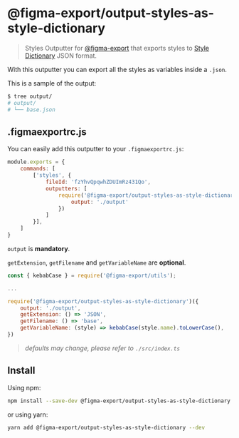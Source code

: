 # @figma-export/output-styles-as-style-dictionary

> Styles Outputter for [@figma-export](https://github.com/marcomontalbano/figma-export) that exports styles to [Style Dictionary](https://amzn.github.io/style-dictionary/#/) JSON format.

With this outputter you can export all the styles as variables inside a `.json`.

This is a sample of the output:

```sh
$ tree output/
# output/
# └── base.json
```


## .figmaexportrc.js

You can easily add this outputter to your `.figmaexportrc.js`:

```js
module.exports = {
    commands: [
        ['styles', {
            fileId: 'fzYhvQpqwhZDUImRz431Qo',
            outputters: [
                require('@figma-export/output-styles-as-style-dictionary')({
                    output: './output'
                })
            ]
        }],
    ]
}
```

`output` is **mandatory**.

`getExtension`, `getFilename` and `getVariableName` are **optional**.

```js
const { kebabCase } = require('@figma-export/utils');

...

require('@figma-export/output-styles-as-style-dictionary')({
    output: './output',
    getExtension: () => 'JSON',
    getFilename: () => 'base',
    getVariableName: (style) => kebabCase(style.name).toLowerCase(),
})
```

> *defaults may change, please refer to `./src/index.ts`*

## Install

Using npm:

```sh
npm install --save-dev @figma-export/output-styles-as-style-dictionary
```

or using yarn:

```sh
yarn add @figma-export/output-styles-as-style-dictionary --dev
```
